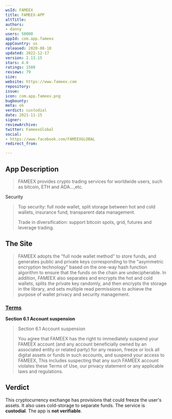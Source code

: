 ```yaml
---
wsId: FAMEEX
title: FAMEEX-APP
altTitle: 
authors:
- danny
users: 50000
appId: com.app.fameex
appCountry: us
released: 2020-08-10
updated: 2022-12-17
version: 2.13.15
stars: 4.8
ratings: 1588
reviews: 79
size: 
website: https://www.fameex.com
repository: 
issue: 
icon: com.app.fameex.png
bugbounty: 
meta: ok
verdict: custodial
date: 2021-11-15
signer: 
reviewArchive: 
twitter: FameexGlobal
social:
- https://www.facebook.com/FAMEEXGLOBAL
redirect_from: 

---
```


## App Description

> FAMEEX provides crypto trading services for worldwide users, such as bitcoin, ETH and ADA…,etc.

Security

> Top security: full node wallet, split storage between hot and cold wallets, insurance fund, transparent data management.
>
> Trade in diversification: support bitcoin spots, grid, futures and leverage trading.

## The Site

> FAMEEX adopts the "full node wallet method" to store funds, and generates public and private keys corresponding to the "asymmetric encryption technology" based on the one-way hash function algorithm to ensure that the funds on the chain are undecipherable. In addition, FAMEEX also separates and encrypts the hot and cold wallets, splits the private key randomly, and then encrypts the storage in the library, and sets multiple read permissions to achieve the purpose of wallet privacy and security management.

### [Terms](https://test.fameex.com/en-US/support/terms/service)

**Section 6.1 Account suspension**

> Section 6.1 Account suspension
>
> You agree that FAMEEX has the right to immediately suspend your FAMEEX account (and any account beneficially owned by an associated entity or related party) for any reason, freeze or lock all digital assets or funds in such accounts, and suspend your access to FAMEEX, This includes suspecting that any such FAMEEX account violates these Terms of Use, our privacy statement or any applicable laws and regulations.

## Verdict

This cryptocurrency exchange has provisions that could freeze the user's assets. It also uses cold-storage to separate funds. The service is **custodial**. The app is **not verifiable**.

